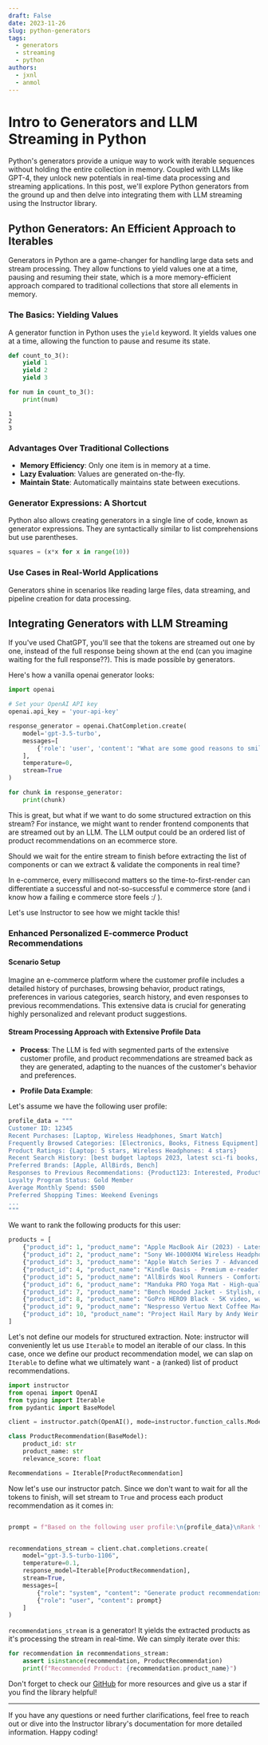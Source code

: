 ```yaml
---
draft: False
date: 2023-11-26
slug: python-generators
tags:
  - generators
  - streaming
  - python
authors:
  - jxnl
  - anmol
---
```


# Intro to Generators and LLM Streaming in Python

Python's generators provide a unique way to work with iterable sequences without holding the entire collection in memory. Coupled with LLMs like GPT-4, they unlock new potentials in real-time data processing and streaming applications. In this post, we'll explore Python generators from the ground up and then delve into integrating them with LLM streaming using the Instructor library.

## Python Generators: An Efficient Approach to Iterables

Generators in Python are a game-changer for handling large data sets and stream processing. They allow functions to yield values one at a time, pausing and resuming their state, which is a more memory-efficient approach compared to traditional collections that store all elements in memory.

### The Basics: Yielding Values

A generator function in Python uses the `yield` keyword. It yields values one at a time, allowing the function to pause and resume its state.

```python
def count_to_3():
    yield 1
    yield 2
    yield 3

for num in count_to_3():
    print(num)
```
```
1
2
3
```

### Advantages Over Traditional Collections

- **Memory Efficiency**: Only one item is in memory at a time.
- **Lazy Evaluation**: Values are generated on-the-fly.
- **Maintain State**: Automatically maintains state between executions.

### Generator Expressions: A Shortcut

Python also allows creating generators in a single line of code, known as generator expressions. They are syntactically similar to list comprehensions but use parentheses.

```python
squares = (x*x for x in range(10))
```

### Use Cases in Real-World Applications

Generators shine in scenarios like reading large files, data streaming, and pipeline creation for data processing.

## Integrating Generators with LLM Streaming

If you've used ChatGPT, you'll see that the tokens are streamed out one by one, instead of the full response being shown at the end (can you imagine waiting for the full response??). This is made possible by generators. 

Here's how a vanilla openai generator looks:

```python
import openai

# Set your OpenAI API key
openai.api_key = 'your-api-key'

response_generator = openai.ChatCompletion.create(
    model='gpt-3.5-turbo',
    messages=[
        {'role': 'user', 'content': "What are some good reasons to smile?"}
    ],
    temperature=0,
    stream=True
)

for chunk in response_generator:
    print(chunk)
```

This is great, but what if we want to do some structured extraction on this stream? For instance, we might want to render frontend components that are streamed out by an LLM. The LLM output could be an ordered list of product recommendations on an ecommerce store.

Should we wait for the entire stream to finish before extracting the list of components or can we extract & validate the components in real time? 

In e-commerce, every millisecond matters so the time-to-first-render can differentiate a successful and not-so-successful e commerce store (and i know how a failing e commerce store feels :/ ).


Let's use Instructor to see how we might tackle this!


### Enhanced Personalized E-commerce Product Recommendations

#### Scenario Setup

Imagine an e-commerce platform where the customer profile includes a detailed history of purchases, browsing behavior, product ratings, preferences in various categories, search history, and even responses to previous recommendations. This extensive data is crucial for generating highly personalized and relevant product suggestions.

#### Stream Processing Approach with Extensive Profile Data

- **Process**: The LLM is fed with segmented parts of the extensive customer profile, and product recommendations are streamed back as they are generated, adapting to the nuances of the customer's behavior and preferences.

- **Profile Data Example**:

Let's assume we have the following user profile:

```python
profile_data = """
Customer ID: 12345
Recent Purchases: [Laptop, Wireless Headphones, Smart Watch]
Frequently Browsed Categories: [Electronics, Books, Fitness Equipment]
Product Ratings: {Laptop: 5 stars, Wireless Headphones: 4 stars}
Recent Search History: [best budget laptops 2023, latest sci-fi books, yoga mats]
Preferred Brands: [Apple, AllBirds, Bench]
Responses to Previous Recommendations: {Product123: Interested, Product456: Not Interested}
Loyalty Program Status: Gold Member
Average Monthly Spend: $500
Preferred Shopping Times: Weekend Evenings
...
"""
```
We want to rank the following products for this user:

```python
products = [
    {"product_id": 1, "product_name": "Apple MacBook Air (2023) - Latest model, high performance, portable"},
    {"product_id": 2, "product_name": "Sony WH-1000XM4 Wireless Headphones - Noise-canceling, long battery life"},
    {"product_id": 3, "product_name": "Apple Watch Series 7 - Advanced fitness tracking, seamless integration with Apple ecosystem"},
    {"product_id": 4, "product_name": "Kindle Oasis - Premium e-reader with adjustable warm light"},
    {"product_id": 5, "product_name": "AllBirds Wool Runners - Comfortable, eco-friendly sneakers"},
    {"product_id": 6, "product_name": "Manduka PRO Yoga Mat - High-quality, durable, eco-friendly"},
    {"product_id": 7, "product_name": "Bench Hooded Jacket - Stylish, durable, suitable for outdoor activities"},
    {"product_id": 8, "product_name": "GoPro HERO9 Black - 5K video, waterproof, for action photography"},
    {"product_id": 9, "product_name": "Nespresso Vertuo Next Coffee Machine - Quality coffee, easy to use, compact design"},
    {"product_id": 10, "product_name": "Project Hail Mary by Andy Weir - Latest sci-fi book from a renowned author"}
]
```

Let's not define our models for structured extraction. Note: instructor will conveniently let us use `Iterable` to model an iterable of our class. In this case, once we define our product recommendation model, we can slap on `Iterable` to define what we ultimately want - a (ranked) list of product recommendations. 


```python
import instructor
from openai import OpenAI
from typing import Iterable
from pydantic import BaseModel

client = instructor.patch(OpenAI(), mode=instructor.function_calls.Mode.JSON)

class ProductRecommendation(BaseModel):
    product_id: str
    product_name: str
    relevance_score: float

Recommendations = Iterable[ProductRecommendation]
```
Now let's use our instructor patch. Since we don't want to wait for all the tokens to finish, will set stream to `True` and process each product recommendation as it comes in:
```python

prompt = f"Based on the following user profile:\n{profile_data}\nRank the following products from most relevant to least relevant:\n" + '\n'.join(f"{product['product_id']} {product['product_name']}" for product in products)


recommendations_stream = client.chat.completions.create(
    model="gpt-3.5-turbo-1106",
    temperature=0.1,
    response_model=Iterable[ProductRecommendation],
    stream=True,
    messages=[
        {"role": "system", "content": "Generate product recommendations based on the customer profile. Return in order of highest recommended first."},
        {"role": "user", "content": prompt}
    ]
)
```

`recommendations_stream` is a generator! It yields the extracted products as it's processing the stream in real-time. We can simply iterate over this:

```python
for recommendation in recommendations_stream:
    assert isinstance(recommendation, ProductRecommendation)
    print(f"Recommended Product: {recommendation.product_name}")
```


Don't forget to check our [GitHub](https://github.com/jxnl/instructor) for more resources and give us a star if you find the library helpful!

---

If you have any questions or need further clarifications, feel free to reach out or dive into the Instructor library's documentation for more detailed information. Happy coding!